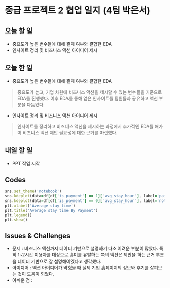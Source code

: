 # 중급 프로젝트 2 협업 일지 (4팀 박은서)

## 오늘 할 일
* 중요도가 높은 변수들에 대해 결제 여부와 결합한 EDA
* 인사이트 정리 및 비즈니스 액션 아이디어 제시
## 오늘 한 일
* 중요도가 높은 변수들에 대해 결제 여부와 결합한 EDA
> 중요도가 높고, 기업 차원에 비즈니스 액션을 제시할 수 있는 변수들을 기준으로 EDA를 진행했다. 이후 EDA를 통해 얻은 인사이트를 팀원들과 공유하고 액션 부분을 다듬었다.
* 인사이트 정리 및 비즈니스 액션 아이디어 제시
> 인사이트를 정리하고 비즈니스 액션을 제시하는 과정에서 추가적인 EDA를 해가며 비즈니스 액션 제안 필요성에 대한 근거를 마련했다. 
## 내일 할 일
* PPT 작업 시작
## Codes
```ruby
sns.set_theme('notebook')
sns.kdeplot(data=df[df['is_payment'] == 1]['avg_stay_hour'], label='paid', fill=True)
sns.kdeplot(data=df[df['is_payment'] == 0]['avg_stay_hour'], label='not paid', fill=True)
plt.xlabel('Average stay time')
plt.title('Average stay time By Payment')
plt.legend()
plt.show()
```
## Issues & Challenges
* 문제 : 비즈니스 액션까지 데이터 기반으로 설명하기 다소 어려운 부분이 많았다. 특히 1~2시간 이용자를 대상으로 흥미를 유발하는 쪽의 액션은 제안을 하는 근거 부분을 데이터 기반으로 잘 설명해야겠다고 생각했다.
* 아이디어 : 액션 아이디어가 막혔을 때 실제 기업 홈페이지의 정보와 후기를 살펴보는 것이 도움이 되었다.
* 아쉬운 점 : 
